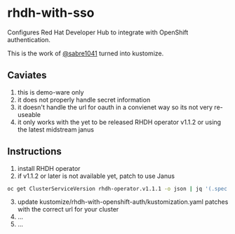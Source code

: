 # rhdh-with-sso

Configures Red Hat Developer Hub to integrate with OpenShift authentication.

This is the work of [@sabre1041](https://github.com/sabre1041) turned into kustomize.

## Caviates

1. this is demo-ware only
2. it does not properly handle secret information
3. it doesn't handle the url for oauth in a convienet way so its not very re-useable
4. it only works with the yet to be released RHDH operator v1.1.2 or using the latest midstream janus

## Instructions

1. install RHDH operator
2. if v1.1.2 or later is not available yet, patch to use Janus
```sh
oc get ClusterServiceVersion rhdh-operator.v1.1.1 -o json | jq '(.spec.install.spec.deployments[] | select(.name == "rhdh-operator").spec.template.spec.containers[] | select(.name == "manager")).image = "quay.io/janus-idp/operator:latest"' | oc apply -f -
```
3. update kustomize/rhdh-with-openshift-auth/kustomization.yaml patches with the correct url for your cluster
4. ...
5. ...
